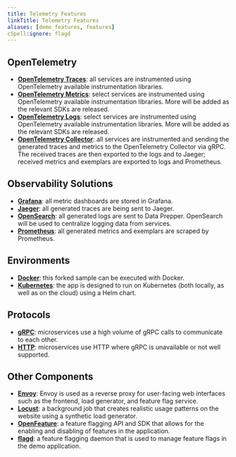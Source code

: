 ```yaml
---
title: Telemetry Features
linkTitle: Telemetry Features
aliases: [demo_features, features]
cSpell:ignore: flagd
---
```


## OpenTelemetry

- **[OpenTelemetry Traces](/docs/concepts/signals/traces/)**: all services are
  instrumented using OpenTelemetry available instrumentation libraries.
- **[OpenTelemetry Metrics](/docs/concepts/signals/metrics/)**: select services
  are instrumented using OpenTelemetry available instrumentation libraries. More
  will be added as the relevant SDKs are released.
- **[OpenTelemetry Logs](/docs/concepts/signals/logs/)**: select services are
  instrumented using OpenTelemetry available instrumentation libraries. More
  will be added as the relevant SDKs are released.
- **[OpenTelemetry Collector](/docs/collector/)**: all services are instrumented
  and sending the generated traces and metrics to the OpenTelemetry Collector
  via gRPC. The received traces are then exported to the logs and to Jaeger;
  received metrics and exemplars are exported to logs and Prometheus.

## Observability Solutions

- **[Grafana](https://grafana.com/)**: all metric dashboards are stored in
  Grafana.
- **[Jaeger](https://www.jaegertracing.io/)**: all generated traces are being
  sent to Jaeger.
- **[OpenSearch](https://opensearch.org/)**: all generated logs are sent to Data
  Prepper. OpenSearch will be used to centralize logging data from services.
- **[Prometheus](https://prometheus.io/)**: all generated metrics and exemplars
  are scraped by Prometheus.

## Environments

- **[Docker](https://docs.docker.com)**: this forked sample can be executed with
  Docker.
- **[Kubernetes](https://kubernetes.io/)**: the app is designed to run on
  Kubernetes (both locally, as well as on the cloud) using a Helm chart.

## Protocols

- **[gRPC](https://grpc.io/)**: microservices use a high volume of gRPC calls to
  communicate to each other.
- **[HTTP](https://www.rfc-editor.org/rfc/rfc9110.html)**: microservices use
  HTTP where gRPC is unavailable or not well supported.

## Other Components

- **[Envoy](https://www.envoyproxy.io/)**: Envoy is used as a reverse proxy for
  user-facing web interfaces such as the frontend, load generator, and feature
  flag service.
- **[Locust](https://locust.io)**: a background job that creates realistic usage
  patterns on the website using a synthetic load generator.
- **[OpenFeature](https://openfeature.dev)**: a feature flagging API and SDK
  that allows for the enabling and disabling of features in the application.
- **[flagd](https://github.com/open-feature/flagd)**: a feature flagging daemon
  that is used to manage feature flags in the demo application.
